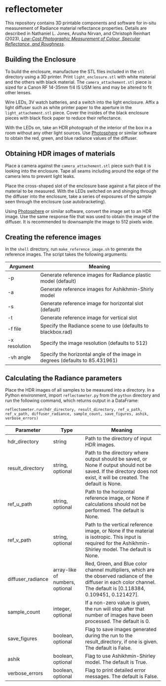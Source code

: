 # reflectometer
This repository contains 3D printable components and software for in-situ measurement of Radiance material reflectance properties. Details are described in Nathaniel L. Jones, Arusha Nirvan, and Christoph Reinhart (2023), [*Low-Cost Photographic Measurement of Colour, Specular Reflectance, and Roughness*](https://www.researchgate.net/publication/373899208_Low-Cost_Photographic_Measurement_of_Colour_Specular_Reflectance_and_Roughness).

## Building the Enclosure
To build the enclosure, manufacture the STL files included in the `stl` directory using a 3D printer. Print `light_enclosure.stl` with white material and the others with black material. The `camera_attachement.stl` piece is sized for a Canon RF 14-35mm f/4 IS USM lens and may be altered to fit other lenses.

Wire LEDs, 3V watch batteries, and a switch into the light enclosure. Affix a light diffuser such as white printer paper to the aperture in the `light_attachement.stl` piece. Cover the insides of the black enclosure pieces with black flock paper to reduce their reflectance.

With the LEDs on, take an HDR photograph of the interior of the box in a room without any other light sources. Use [Photosphere](http://www.anyhere.com/) or similar software to obtain the red, green, and blue radiance values of the diffuser.

## Obtaining HDR images of materials
Place a camera against the `camera_attachement.stl` piece such that it is looking into the enclosure. Tape all seams including around the edge of the camera lens to prevent light leaks.

Place the cross-shaped slot of the enclosure base against a flat piece of the material to be measured. With the LEDs switched on and shinging through the diffuser into the enclosure, take a series of exposures of the sample seen through the enclosure (use autobracketing).

Using [Photosphere](http://www.anyhere.com/) or similar software, convert the image set to an HDR image. Use the same response file that was used to obtain the image of the diffuser. It is recommended to downsample the image to 512 pixels wide.

## Creating the reference images
In the `shell` directory, run `make_reference_image.sh` to generate the reference images. The script takes the following arguments:

| Argument | Meaning |
| --- | --- |
| -p | Generate reference images for Radiance plastic model (default) |
| -a | Generate reference images for Ashikhmin-Shirly model |
| -s | Generate reference image for horizontal slot (default) |
| -t | Generate reference image for vertical slot |
| -f file | Specify the Radiance scene to use (defaults to blackbox.rad) |
| -x resolution | Specify the image resolution (defaults to 512) |
| -vh angle | Specify the horizontal angle of the image in degrees (defaults to 85.431961) |

## Calculating the Radiance parameters
Place the HDR images of all samples to be measured into a directory. In a Python environment, import `reflectometer.py` from the `python` directory and run the following command, which returns output in a DataFrame:

`reflectometer.run(hdr_directory, result_directory, ref_u_path, ref_v_path, diffuser_radiance, sample_count, save_figures, ashik, verbose_errors)`

| Parameter | Type | Meaning |
| --- | --- | --- |
| hdr_directory | string | Path to the directory of input HDR images. |
| result_directory | string, optional | Path to the directory where output should be saved, or None if output should not be saved. If the directory does not exist, it will be created. The default is None. |
| ref_u_path | string, optional | Path to the horizontal reference image, or None if calculations should not be performed. The default is None. |
| ref_v_path | string, optional | Path to the vertical reference image, or None if the material is isotropic. This input is required for the Ashikhmin-Shirley model. The default is None. |
| diffuser_radiance | array-like of numbers, optional | Red, Green, and Blue color channel multipliers, which are the observed radiance of the diffuser in each color channel. The default is [0.118384, 0.109451, 0.121427]. |
| sample_count | integer, optional | If a non-zero value is given, the run will stop after that number of images have been processed. The default is 0. |
| save_figures | boolean, optional | Flag to save images generated during the run to the result_directory, if one is given. The default is False. |
| ashik | boolean, optional | Flag to use Ashikhmin-Shirley model. The default is True. |
| verbose_errors | boolean, optional | Flag to print detailed error messages. The default is False. |
